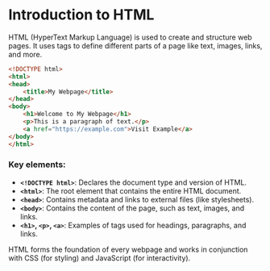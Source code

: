 # Introduction to HTML

HTML (HyperText Markup Language) is used to create and structure web pages. It uses tags to define different parts of a page like text, images, links, and more.

```html
<!DOCTYPE html>
<html>
<head>
    <title>My Webpage</title>
</head>
<body>
    <h1>Welcome to My Webpage</h1>
    <p>This is a paragraph of text.</p>
    <a href="https://example.com">Visit Example</a>
</body>
</html>
```

### Key elements:
- **`<!DOCTYPE html>`**: Declares the document type and version of HTML.
- **`<html>`**: The root element that contains the entire HTML document.
- **`<head>`**: Contains metadata and links to external files (like stylesheets).
- **`<body>`**: Contains the content of the page, such as text, images, and links.
- **`<h1>`, `<p>`, `<a>`**: Examples of tags used for headings, paragraphs, and links.

HTML forms the foundation of every webpage and works in conjunction with CSS (for styling) and JavaScript (for interactivity).
